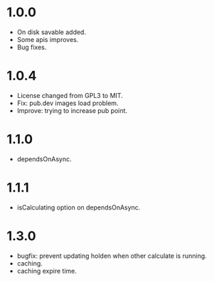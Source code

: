 # 1.0.0

* On disk savable added.
* Some apis improves.
* Bug fixes.

# 1.0.4

* License changed from GPL3 to MIT.
* Fix: pub.dev images load problem.
* Improve: trying to increase pub point.

# 1.1.0

* dependsOnAsync.

# 1.1.1

* isCalculating option on dependsOnAsync.


# 1.3.0

* bugfix: prevent updating holden when other calculate is running.
* caching.
* caching expire time.